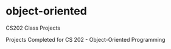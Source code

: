 # object-oriented
CS202 Class Projects

Projects Completed for CS 202 - Object-Oriented Programming
